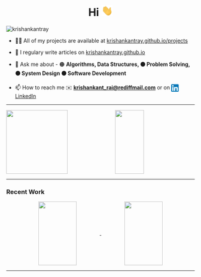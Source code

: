 <!-- img src="https://raw.githubusercontent.com/krishankantray/krishankantray/master/kk_banner.jpg" max-width="100%" -->
<h1 align="center">Hi <img src="https://raw.githubusercontent.com/krishankantray/krishankantray/master/wave.gif" width="30px"></h1>

<p align="left"> <img src="https://komarev.com/ghpvc/?username=krishankantray" alt="krishankantray" /> </p>

- 👨‍💻 All of my projects are available at [krishankantray.github.io/projects](https://krishankantray.github.io/projects/)

- 📝 I regulary write articles on [krishankantray.github.io](https://krishankantray.github.io/)

- 💬 Ask me about - 🟠 **Algorithms, Data Structures, 🟠 Problem Solving, 🟠 System Design 🟠 Software Development**

- 📫 How to reach me ✉️ **krishankant_rai@rediffmail.com** or on <a href="https://www.linkedin.com/in/krishankantray/" target="blank"><img src="linkedin.png" height="20" width="20" align="center" /> LinkedIn</a>

<hr>
<div/>

<img align="center" height="170" width="57%" src="https://github-readme-stats.vercel.app/api?username=krishankantray&show_icons=true&theme=dark&count_private=true&bg_color=30,e96443,904e95&title_color=fff&text_color=fff" />

<img align="center" height="170" width="39%" src="https://github-readme-stats.vercel.app/api/top-langs/?username=krishankantray&hide=html,css,yacc,lex&langs_count=6&layout=compact&theme=dark&bg_color=30,e96443,904e95&title_color=fff&text_color=fff" />

<hr>
<div/>

### Recent Work

<p align="center">
<a href="https://github.com/krishankantray/krishankantray.github.io">
<img align="center" height="170" width="45%" src="https://github-readme-stats.vercel.app/api/pin/?username=krishankantray&repo=krishankantray.github.io&show_owner=true" />
</a>
<a href="https://github.com/krishankantray/blog-cms">
<img align="center" height="170" width="45%" src="https://github-readme-stats.vercel.app/api/pin/?username=krishankantray&repo=blog-cms&show_owner=true" />
</a>
 </p>

<hr>
<div/>
